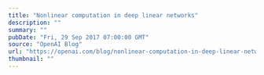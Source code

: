 ```yaml
---
title: "Nonlinear computation in deep linear networks"
description: ""
summary: ""
pubDate: "Fri, 29 Sep 2017 07:00:00 GMT"
source: "OpenAI Blog"
url: "https://openai.com/blog/nonlinear-computation-in-deep-linear-networks"
thumbnail: ""
---
```


